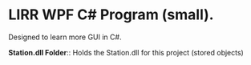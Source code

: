 # LIRR WPF C# Program (small).

Designed to learn more GUI in C#. 

<b>Station.dll Folder</b>::
Holds the Station.dll for this project
(stored objects)





